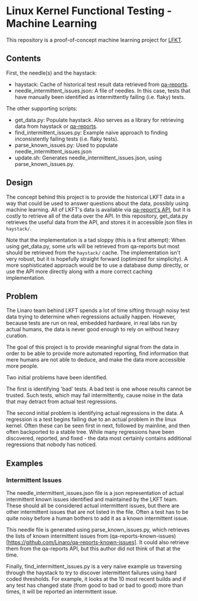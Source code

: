 # Linux Kernel Functional Testing - Machine Learning

This repository is a proof-of-concept machine learning project for
[LFKT](https://lkft.linaro.org).

## Contents

First, the needle(s) and the haystack:
- haystack: Cache of historical test result data retrieved from
  [qa-reports](https://qa-reports.linaro.org/lkft).
- needle_intermittent_issues.json: A file of needles. In this case, tests that
  have manually been identified as intermittently failing (i.e. flaky) tests.

The other supporting scripts:
- get_data.py: Populate haystack. Also serves as a library for retrieving data
  from haystack or [qa-reports](https://qa-reports.linaro.org/lkft).
- find_intermittent_issues.py: Example naive approach to finding inconsistently
  failing tests (i.e. flaky tests).
- parse_known_issues.py: Used to populate needle_intermittent_issues.json
- update.sh: Generates needle_intermittent_issues.json, using
  parse_known_issues.py.

## Design

The concept behind this project is to provide the historical LKFT data in a way
that could be used to answer questions about the data, possibly using machine
learning. All of LKFT's data is available via [qa-report's
API](https://qa-reports.linaro.org/api/), but it is costly to retrieve all of
the data over the API. In this repository, get_data.py retrieves the useful
data from the API, and stores it in accessible json files in `haystack/`.

Note that the implementation is a tad sloppy (this is a first attempt): When
using get_data.py, some urls will be retrieved from qa-reports but most should
be retrieved from the `haystack/` cache. The implementation isn't very robust,
but it is hopefully straight forward (optimized for simplicity). A more
sophisticated approach would be to use a database dump directly, or use the API
more directly along with a more correct caching implementation.

## Problem

The Linaro team behind LKFT spends a lot of time sifting through noisy test
data trying to determine when regressions actually happen. However, because
tests are run on real, embedded hardware, in real labs run by actual humans,
the data is never good enough to rely on without heavy curation.

The goal of this project is to provide meaningful signal from the data in order
to be able to provide more automated reporting, find information that mere
humans are not able to deduce, and make the data more accessible more people.

Two initial problems have been identified.

The first is identifying 'bad' tests. A bad test is one whose results cannot be
trusted. Such tests, which may fail intermittently, cause noise in the data
that may detract from actual test regressions.

The second initial problem is identifying actual regressions in the data. A
regression is a test begins failing due to an actual problem in the linux
kernel. Often these can be seen first in next, followed by mainline, and then
often backported to a stable tree. While many regressions have been discovered,
reported, and fixed - the data most certainly contains additional regressions
that nobody has noticed.

## Examples

### Intermittent Issues

The needle_intermittent_issues.json file is a json representation of actual
intermittent known issues identified and maintained by the LKFT team. These
should all be considered actual intermittent issues, but there are other
intermittent issues that are not listed in the file. Often a test has to be
quite noisy before a human bothers to add it as a known intermittent issue.

This needle file is generated using parse_known_issues.py, which retrieves the
lists of known intermittent issues from
(qa-reports-known-issues)[https://github.com/Linaro/qa-reports-known-issues].
It could also retrieve them from the qa-reports API, but this author did not
think of that at the time.

Finally, find_intermittent_issues.py is a very naive example us traversing
through the haystack to try to discover intermittent failures using hard coded
thresholds. For example, it looks at the 10 most recent builds and if any test
has changed state (from good to bad or bad to good) more than <threshold>
times, it will be reported an intermittent issue.
